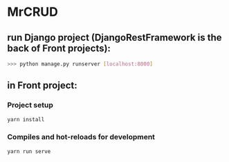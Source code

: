 # MrCRUD

## run Django project (DjangoRestFramework is the back of Front projects):

```sh
>>> python manage.py runserver [localhost:8000]
```

## in Front project:

### Project setup

```sh
yarn install
```

### Compiles and hot-reloads for development

```sh
yarn run serve
```
